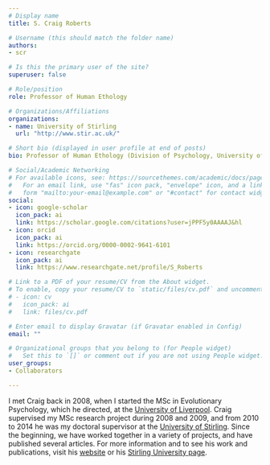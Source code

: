```yaml
---
# Display name
title: S. Craig Roberts

# Username (this should match the folder name)
authors:
- scr

# Is this the primary user of the site?
superuser: false

# Role/position
role: Professor of Human Ethology

# Organizations/Affiliations
organizations:
- name: University of Stirling
  url: "http://www.stir.ac.uk/"

# Short bio (displayed in user profile at end of posts)
bio: Professor of Human Ethology (Division of Psychology, University of Stirling, Stirling, UK), and former president of the [International Society for Human Ethology (ISHE)](http://www.ishe.org/).

# Social/Academic Networking
# For available icons, see: https://sourcethemes.com/academic/docs/page-builder/#icons
#   For an email link, use "fas" icon pack, "envelope" icon, and a link in the
#   form "mailto:your-email@example.com" or "#contact" for contact widget.
social:
- icon: google-scholar
  icon_pack: ai
  link: https://scholar.google.com/citations?user=jPPF5y0AAAAJ&hl
- icon: orcid
  icon_pack: ai
  link: https://orcid.org/0000-0002-9641-6101
- icon: researchgate
  icon_pack: ai
  link: https://www.researchgate.net/profile/S_Roberts

# Link to a PDF of your resume/CV from the About widget.
# To enable, copy your resume/CV to `static/files/cv.pdf` and uncomment the lines below.
# - icon: cv
#   icon_pack: ai
#   link: files/cv.pdf

# Enter email to display Gravatar (if Gravatar enabled in Config)
email: ""

# Organizational groups that you belong to (for People widget)
#   Set this to `[]` or comment out if you are not using People widget.
user_groups:
- Collaborators

---
```


I met Craig back in 2008, when I started the MSc in Evolutionary Psychology, which he directed, at the [University of Liverpool](https://www.liverpool.ac.uk/). Craig supervised my MSc research project during 2008 and 2009, and from 2010 to 2014 he was my doctoral supervisor at the [University of Stirling](http://www.stir.ac.uk/). Since the beginning, we have worked together in a variety of projects, and have published several articles. For more information and to see his work and publications, visit his [website](https://www.scraigroberts.com/) or his [Stirling University page](https://www.stir.ac.uk/people/255834).
